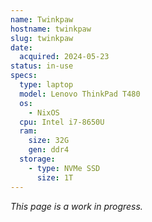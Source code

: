 ```yaml
---
name: Twinkpaw
hostname: twinkpaw
slug: twinkpaw
date:
  acquired: 2024-05-23
status: in-use
specs:
  type: laptop
  model: Lenovo ThinkPad T480
  os:
    - NixOS
  cpu: Intel i7-8650U
  ram:
    size: 32G
    gen: ddr4
  storage:
    - type: NVMe SSD
      size: 1T
---
```


_This page is a work in progress._
